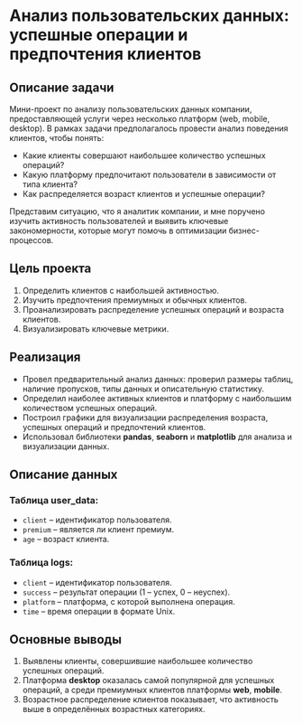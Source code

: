 # Анализ пользовательских данных: успешные операции и предпочтения клиентов

## Описание задачи

Мини-проект по анализу пользовательских данных компании, предоставляющей услуги через несколько платформ (web, mobile, desktop). В рамках задачи предполагалось провести анализ поведения клиентов, чтобы понять:
- Какие клиенты совершают наибольшее количество успешных операций?
- Какую платформу предпочитают пользователи в зависимости от типа клиента?
- Как распределяется возраст клиентов и успешные операции?

Представим ситуацию, что я аналитик компании, и мне поручено изучить активность пользователей и выявить ключевые закономерности, которые могут помочь в оптимизации бизнес-процессов.

## Цель проекта
1. Определить клиентов с наибольшей активностью.
2. Изучить предпочтения премиумных и обычных клиентов.
3. Проанализировать распределение успешных операций и возраста клиентов.
4. Визуализировать ключевые метрики.

## Реализация
- Провел предварительный анализ данных: проверил размеры таблиц, наличие пропусков, типы данных и описательную статистику.
- Определил наиболее активных клиентов и платформу с наибольшим количеством успешных операций.
- Построил графики для визуализации распределения возраста, успешных операций и предпочтений клиентов.
- Использовал библиотеки **pandas**, **seaborn** и **matplotlib** для анализа и визуализации данных.

## Описание данных

### Таблица user_data:
- `client` – идентификатор пользователя.
- `premium` – является ли клиент премиум.
- `age` – возраст клиента.

### Таблица logs:
- `client` – идентификатор пользователя.
- `success` – результат операции (1 – успех, 0 – неуспех).
- `platform` – платформа, с которой выполнена операция.
- `time` – время операции в формате Unix.

## Основные выводы
1. Выявлены клиенты, совершившие наибольшее количество успешных операций.
2. Платформа **desktop** оказалась самой популярной для успешных операций, а среди премиумных клиентов платформы **web**, **mobile**.
3. Возрастное распределение клиентов показывает, что активность выше в определённых возрастных категориях.
